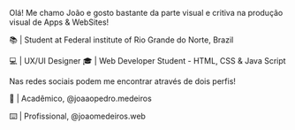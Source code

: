 Olá! Me chamo João e gosto bastante da parte visual
e critiva na produção visual de Apps & WebSites! 

📚 | Student at Federal institute of Rio Grande do Norte, Brazil

💻 | UX/UI Designer 
🎓 | Web Developer Student -  HTML, CSS & Java Script

Nas redes sociais podem me encontrar através de dois perfis!

📖 | Acadêmico, @joaaopedro.medeiros

⌨️ | Profissional, @joaomedeiros.web 
